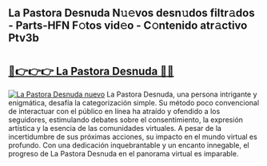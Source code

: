 ## La Pastora Desnuda N𝚞𝚎vos desn𝚞dos filtr𝚊dos - Parts-HFN F𝚘tos vid𝚎o - C𝚘ntenido atr𝚊ctivo Ptv3b

# <h2><a href="http://mb8ni9m.tromn.icu/?c=La+Pastora+Desnuda">🔗👉👉👉 La Pastora Desnuda 🔗🔗</a></h2>

[![La Pastora Desnuda nuevo](https://i.imgur.com/pEAQMta.gif)](http://mb8ni9m.tromn.icu/?c=La+Pastora+Desnuda)
La Pastora Desnuda, una persona intrigante y enigmática, desafía la categorización simple. Su método poco convencional de interactuar con el público en línea ha atraído y ofendido a los seguidores, estimulando debates sobre el consentimiento, la expresión artística y la esencia de las comunidades virtuales. A pesar de la incertidumbre de sus próximas acciones, su impacto en el mundo virtual es profundo. Con una dedicación inquebrantable y un encanto innegable, el progreso de La Pastora Desnuda en el panorama virtual es imparable.
